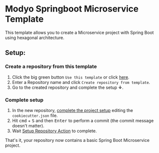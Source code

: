 # Modyo Springboot Microservice Template

This template allows you to create a Microservice project with Spring Boot using hexagonal architecture.

## Setup:

### Create a repository from this template
1. Click the big green button `Use this template` or click <a href="../../generate">here</a>.
2. Enter a Repository name and click `Create repository from template`.
3. Go to the created repository and complete the setup **&darr;**.

### Complete setup
1. In the new repository, <a href="../../edit/master/cookiecutter.json">complete the project setup</a> editing the `cookiecutter.json` file. 
1. Hit <kbd>cmd</kbd> + <kbd>S</kbd> and then <kbd>Enter</kbd> to perform a commit (the commit message doesn't matter).
1. Wait <a href="../../actions">Setup Repository Action</a> to complete.

That's it, your repository now contains a basic Spring Boot Microservice project.

